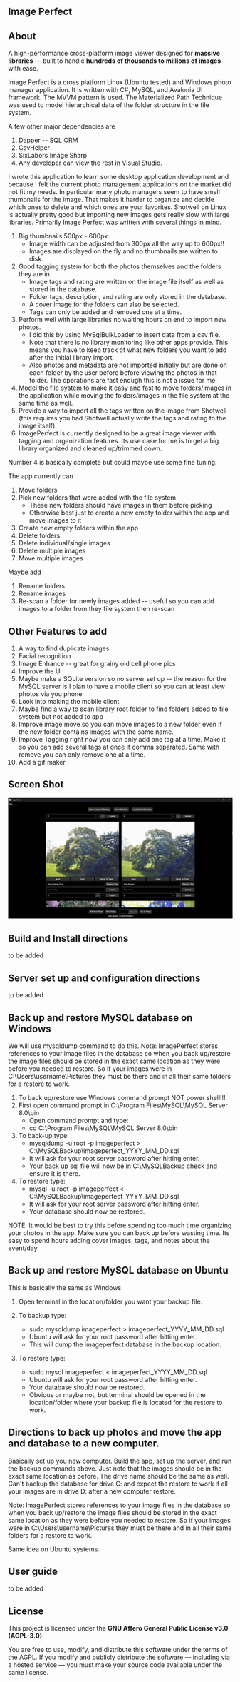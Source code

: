 ## Image Perfect

## About
A high-performance cross-platform image viewer designed for **massive libraries** — built to handle **hundreds of thousands to millions of images** with ease.

Image Perfect is a cross platform Linux (Ubuntu tested) and Windows photo manager application. It is written with C#, MySQL, and Avalonia UI framework. The MVVM pattern is used. The Materialized Path Technique was used to model hierarchical data of the folder structure in the file system.

A few other major dependencies are 
1. Dapper -- SQL ORM
2. CsvHelper
3. SixLabors Image Sharp
4. Any developer can view the rest in Visual Studio.


I wrote this application to learn some desktop application development and because I felt the current photo management applications on the market did not fit my needs. In particular many photo managers seem to have small thumbnails for the image. That makes it harder to organize and decide which ones to delete and which ones are your favorites. Shotwell on Linux is actually pretty good but importing new images gets really slow with large libraries. Primarily Image Perfect was written with several things in mind. 

1. Big thumbnails 500px - 600px.
	* Image width can be adjusted from 300px all the way up to 600px!!
	* Images are displayed on the fly and no thumbnails are written to disk.
2. Good tagging system for both the photos themselves and the folders they are in.
	* Image tags and rating are written on the image file itself as well as stored in the database. 
	* Folder tags, description, and rating are only stored in the database.
	* A cover image for the folders can also be selected.
	* Tags can only be added and removed one at a time.
3. Perform well with large libraries no waiting hours on end to import new photos.
	* I did this by using MySqlBulkLoader to insert data from a csv file.
	* Note that there is no library monitoring like other apps provide. This means you have to keep track of what new folders you want to add after the initial library import.
	* Also photos and metadata are not imported initially but are done on each folder by the user before before viewing the photos in that folder. The operations are fast enough this is not a issue for me. 
4. Model the file system to make it easy and fast to move folders/images in the application while moving the folders/images in the file system at the same time as well.
5. Provide a way to import all the tags written on the image from Shotwell (this requires you had Shotwell actually write the tags and rating to the image itself).
6. ImagePerfect is currently designed to be a great image viewer with tagging and organization features. Its use case for me is to get a big library organized and cleaned up/trimmed down.

Number 4 is basically complete but could maybe use some fine tuning. 

The app currently can 

1. Move folders
2. Pick new folders that were added with the file system 
	* These new folders should have images in them before picking
	* Otherwise best just to create a new empty folder within the app and move images to it 
3. Create new empty folders within the app
4. Delete folders
5. Delete individual/single images
6. Delete multiple images
7. Move multiple images

Maybe add

1. Rename folders
2. Rename images
3. Re-scan a folder for newly images added -- useful so you can add images to a folder from they file system then re-scan

## Other Features to add

1. A way to find duplicate images
2. Facial recognition
3. Image Enhance -- great for grainy old cell phone pics
4. Improve the UI
5. Maybe make a SQLite version so no server set up -- the reason for the MySQL server is I plan to have a mobile client so you can at least view photos via you phone
6. Look into making the mobile client 
7. Maybe find a way to scan library root folder to find folders added to file system but not added to app
8. Improve image move so you can move images to a new folder even if the new folder contains images with the same name. 
9. Improve Tagging right now you can only add one tag at a time. Make it so you can add several tags at once if comma separated. Same with remove you can only remove one at a time. 
10. Add a gif maker

## Screen Shot

![Image](AppScreenShot4-2-25.png)

## Build and Install directions

to be added

## Server set up and configuration directions

to be added

## Back up and restore MySQL database on Windows

We will use mysqldump command to do this. Note: ImagePerfect stores references to your image files in the database so when you back up/restore the image files should be stored in the exact same location as they were before you needed to restore. So if your images were in C:\Users\username\Pictures they must be there and in all their same folders for a restore to work.

1. To back up/restore use Windows command prompt NOT power shell!!!
2. First open command prompt in C:\Program Files\MySQL\MySQL Server 8.0\bin
	* Open command prompt and type: 
	* cd C:\Program Files\MySQL\MySQL Server 8.0\bin
3. To back-up type: 
	* mysqldump -u root -p imageperfect > C:\MySQLBackup\imageperfect_YYYY_MM_DD.sql
	* It will ask for your root server password after hitting enter.
	* Your back up sql file will now be in C:\MySQLBackup check and ensure it is there.
4. To restore type:
	* mysql -u root -p imageperfect < C:\MySQLBackup\imageperfect_YYYY_MM_DD.sql
	* It will ask for your root server password after hitting enter.
	* Your database should now be restored.
	
NOTE: It would be best to try this before spending too much time organizing your photos in the app. Make sure you can back up before wasting time. Its easy to spend hours adding cover images, tags, and notes about the event/day

## Back up and restore MySQL database on Ubuntu

This is basically the same as Windows

1. Open terminal in the location/folder you want your backup file.
2. To backup type: 
	* sudo mysqldump imageperfect > imageperfect_YYYY_MM_DD.sql
	* Ubuntu will ask for your root password after hitting enter.
	* This will dump the imageperfect database in the backup location.
	
3. To restore type:
	* sudo mysql imageperfect < imageperfect_YYYY_MM_DD.sql
	* Ubuntu will ask for your root password after hitting enter.
	* Your database should now be restored.
	* Obvious or maybe not, but terminal should be opened in the location/folder where your backup file is located for the restore to work.


## Directions to back up photos and move the app and database to a new computer.

Basically set up you new computer. Build the app, set up the server, and run the backup commands above. Just note that the images should be in the exact same location as before. The drive name should be the same as well. Can't backup the database for drive C: and expect the restore to work if all your images are in drive D: after a new computer restore.

Note: ImagePerfect stores references to your image files in the database so when you back up/restore the image files should be stored in the exact same location as they were before you needed to restore. So if your images were in C:\Users\username\Pictures they must be there and in all their same folders for a restore to work.

Same idea on Ubuntu systems.

## User guide

to be added

## License

This project is licensed under the **GNU Affero General Public License v3.0 (AGPL-3.0)**.

You are free to use, modify, and distribute this software under the terms of the AGPL. If you modify and publicly distribute the software — including via a hosted service — you must make your source code available under the same license.



 



